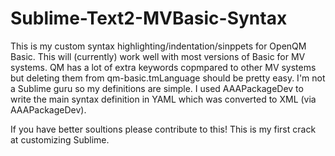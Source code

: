 # Sublime-Text2-MVBasic-Syntax

This is my custom syntax highlighting/indentation/sinppets for OpenQM Basic. This will (currently) work well with most 
versions of Basic for MV systems. QM has a lot of extra keywords copmpared to other MV systems but deleting them from 
qm-basic.tmLanguage should be pretty easy. I'm not a Sublime guru so my definitions are simple. I used AAAPackageDev 
to write the main syntax definition in YAML which was converted to XML (via AAAPackageDev). 

If you have better soultions please contribute to this! This is my first crack at customizing Sublime. 

